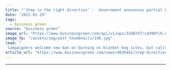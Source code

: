 ```yaml
---
title: "'Step in the right direction' -  Government announces partial ban on peat burning, but campaigners call for wider action"
date: "2021-01-29"
tags: 
  - business green
source: "business green"
image_url: "https://www.businessgreen.com/api/v1/wps/33d07d7/c4390fc6-e8a4-4051-974e-53c4aa83963b/3/iStock-187020119-185x114.jpg"
image_fp: "/assets/img/post_thumbnails/148.jpg"
lead: "
 Campaigners welcome new ban on burning on blanket bog sites, but calls grow for government to extend the scope of planned legislation to include more types of peat and crackdown on peat-based composts ..."
article_url: "https://www.businessgreen.com/news/4026491/step-direction-government-announces-partial-ban-peat-burning-campaigners-wider-action"
---
```


---
